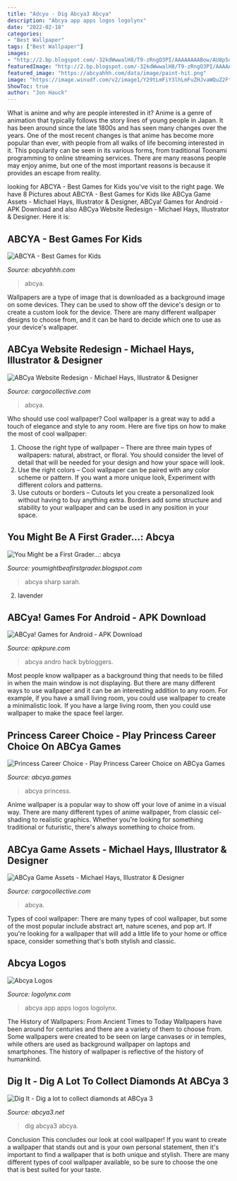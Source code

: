 ```yaml
---
title: "Adcyu - Dig Abcya3 Abcya"
description: "Abcya app apps logos logolynx"
date: "2022-02-18"
categories:
- "Best Wallpaper"
tags: ["Best Wallpaper"]
images:
- "http://2.bp.blogspot.com/-32kdWwwalH8/T9-zRngO3PI/AAAAAAAABow/AU8p5quUVyE/w1200-h630-p-nu/abcya.JPG"
featuredImage: "http://2.bp.blogspot.com/-32kdWwwalH8/T9-zRngO3PI/AAAAAAAABow/AU8p5quUVyE/w1200-h630-p-nu/abcya.JPG"
featured_image: "https://abcyahhh.com/data/image/paint-hit.png"
image: "https://image.winudf.com/v2/image1/Y29tLmFiY3lhLmFuZHJvaWQuZ2FtZXNfc2NyZWVuXzRfMTU1NDI1NTY3OV8wMDg/screen-4.jpg?h=710&amp;fakeurl=1&amp;type=.jpg"
ShowToc: true
author: "Jon Hauck"
---
```



What is anime and why are people interested in it?
Anime is a genre of animation that typically follows the story lines of young people in Japan. It has been around since the late 1800s and has seen many changes over the years. One of the most recent changes is that anime has become more popular than ever, with people from all walks of life becoming interested in it. This popularity can be seen in its various forms, from traditional Toonami programming to online streaming services. There are many reasons people may enjoy anime, but one of the most important reasons is because it provides an escape from reality.

	

		
looking for ABCYA - Best Games for Kids you've visit to the right page. We have 8 Pictures about ABCYA - Best Games for Kids like ABCya Game Assets - Michael Hays, Illustrator &amp; Designer, ABCya! Games for Android - APK Download and also ABCya Website Redesign - Michael Hays, Illustrator &amp; Designer. Here it is:
		
    
## ABCYA - Best Games For Kids

<img loading=lazy src="https://abcyahhh.com/data/image/paint-hit.png" onerror="this.onerror=null;this.src='https://tse2.mm.bing.net/th?id=OIP.pidDB2MG8CyRFN7GbcFwqQHaHg&amp;pid=15.1';" alt="ABCYA - Best Games for Kids">

_Source: abcyahhh.com_

>abcya. 

	

Wallpapers are a type of image that is downloaded as a background image on some devices. They can be used to show off the device's design or to create a custom look for the device. There are many different wallpaper designs to choose from, and it can be hard to decide which one to use as your device's wallpaper.

    
## ABCya Website Redesign - Michael Hays, Illustrator &amp; Designer

<img loading=lazy src="https://payload.cargocollective.com/1/2/83590/14009689/Grade-Level-Pages-04_1250.png" onerror="this.onerror=null;this.src='https://tse2.mm.bing.net/th?id=OIP.wpoihbgubM6BgIpqDF8sAgHaF3&amp;pid=15.1';" alt="ABCya Website Redesign - Michael Hays, Illustrator &amp; Designer">

_Source: cargocollective.com_

>abcya. 

	

Who should use cool wallpaper?
Cool wallpaper is a great way to add a touch of elegance and style to any room. Here are five tips on how to make the most of cool wallpaper: 
1) Choose the right type of wallpaper – There are three main types of wallpapers: natural, abstract, or floral. You should consider the level of detail that will be needed for your design and how your space will look. 
2) Use the right colors – Cool wallpaper can be paired with any color scheme or pattern. If you want a more unique look, Experiment with different colors and patterns. 
3) Use cutouts or borders – Cutouts let you create a personalized look without having to buy anything extra. Borders add some structure and stability to your wallpaper and can be used in any position in your space.

    
## You Might Be A First Grader...: Abcya

<img loading=lazy src="http://2.bp.blogspot.com/-32kdWwwalH8/T9-zRngO3PI/AAAAAAAABow/AU8p5quUVyE/w1200-h630-p-nu/abcya.JPG" onerror="this.onerror=null;this.src='https://tse4.mm.bing.net/th?id=OIP.DcIINzM-F5zpszRjXKWE1QHaD4&amp;pid=15.1';" alt="You Might be a First Grader...: abcya">

_Source: youmightbeafirstgrader.blogspot.com_

>abcya sharp sarah. 

	

2. lavender 

    
## ABCya! Games For Android - APK Download

<img loading=lazy src="https://image.winudf.com/v2/image1/Y29tLmFiY3lhLmFuZHJvaWQuZ2FtZXNfc2NyZWVuXzRfMTU1NDI1NTY3OV8wMDg/screen-4.jpg?h=710&amp;fakeurl=1&amp;type=.jpg" onerror="this.onerror=null;this.src='https://tse1.mm.bing.net/th?id=OIP.D05oO4stNq2_Qjm9rCLBbQAAAA&amp;pid=15.1';" alt="ABCya! Games for Android - APK Download">

_Source: apkpure.com_

>abcya andro hack bybloggers. 

	

Most people know wallpaper as a background thing that needs to be filled in when the main window is not displaying. But there are many different ways to use wallpaper and it can be an interesting addition to any room. For example, if you have a small living room, you could use wallpaper to create a minimalistic look. If you have a large living room, then you could use wallpaper to make the space feel larger.

    
## Princess Career Choice - Play Princess Career Choice On ABCya Games

<img loading=lazy src="https://media.abcya.games/images/300/princess-career-choice14988759321785.jpg" onerror="this.onerror=null;this.src='https://tse4.mm.bing.net/th?id=OIP.esVMqezbOpuooJOFpg5EDgD6D6&amp;pid=15.1';" alt="Princess Career Choice - Play Princess Career Choice on ABCya Games">

_Source: abcya.games_

>abcya princess. 

	

Anime wallpaper is a popular way to show off your love of anime in a visual way. There are many different types of anime wallpaper, from classic cel-shading to realistic graphics. Whether you're looking for something traditional or futuristic, there's always something to choice from.

    
## ABCya Game Assets - Michael Hays, Illustrator &amp; Designer

<img loading=lazy src="https://payload.cargocollective.com/1/2/83590/13994104/1-Title-Screen-01_1024.jpg" onerror="this.onerror=null;this.src='https://tse2.mm.bing.net/th?id=OIP.mHd2Sy2c-_1HK-NyZ4FYkAHaFj&amp;pid=15.1';" alt="ABCya Game Assets - Michael Hays, Illustrator &amp; Designer">

_Source: cargocollective.com_

>abcya. 

	

Types of cool wallpaper:
There are many types of cool wallpaper, but some of the most popular include abstract art, nature scenes, and pop art. If you're looking for a wallpaper that will add a little life to your home or office space, consider something that's both stylish and classic.

    
## Abcya Logos

<img loading=lazy src="https://www.logolynx.com/images/logolynx/1a/1a73552e900b55862688a2551518f4cd.jpeg" onerror="this.onerror=null;this.src='https://tse1.mm.bing.net/th?id=OIP.pkJS-ChvcPJCEzUYOagXAgAAAA&amp;pid=15.1';" alt="Abcya Logos">

_Source: logolynx.com_

>abcya app apps logos logolynx. 

	

The History of Wallpapers: From Ancient Times to Today
Wallpapers have been around for centuries and there are a variety of them to choose from. Some wallpapers were created to be seen on large canvases or in temples, while others are used as background wallpaper on laptops and smartphones. The history of wallpaper is reflective of the history of humankind.

    
## Dig It - Dig A Lot To Collect Diamonds At ABCya 3

<img loading=lazy src="http://media.abcya3.net/images/300/dig-it.jpg" onerror="this.onerror=null;this.src='https://tse2.mm.bing.net/th?id=OIP.A-dMFyUaAtY2OafxBsnEFwAAAA&amp;pid=15.1';" alt="Dig It - Dig a lot to collect diamonds at ABCya 3">

_Source: abcya3.net_

>dig abcya3 abcya. 

	

Conclusion
This concludes our look at cool wallpaper! If you want to create a wallpaper that stands out and is your own personal statement, then it's important to find a wallpaper that is both unique and stylish. There are many different types of cool wallpaper available, so be sure to choose the one that is best suited for your taste.


